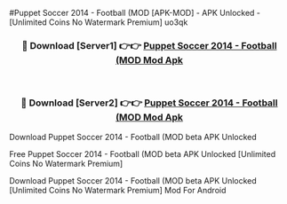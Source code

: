 #Puppet Soccer 2014 - Football (MOD [APK-MOD] - APK Unlocked - [Unlimited Coins No Watermark Premium] uo3qk



<div align="center">

<h3>🔴 Download [Server1] 👉👉 <a href="https://momento.my/?title=Puppet_Soccer_2014_-_Football_(MOD">Puppet Soccer 2014 - Football (MOD Mod Apk</a></h3><br>

<h3>🔴 Download [Server2] 👉👉 <a href="https://momento.my/?title=Puppet_Soccer_2014_-_Football_(MOD">Puppet Soccer 2014 - Football (MOD Mod Apk</a></h3>
</div>



Download Puppet Soccer 2014 - Football (MOD beta APK Unlocked

Free Puppet Soccer 2014 - Football (MOD beta APK Unlocked [Unlimited Coins No Watermark Premium]

Download Puppet Soccer 2014 - Football (MOD beta APK Unlocked [Unlimited Coins No Watermark Premium] Mod For Android
